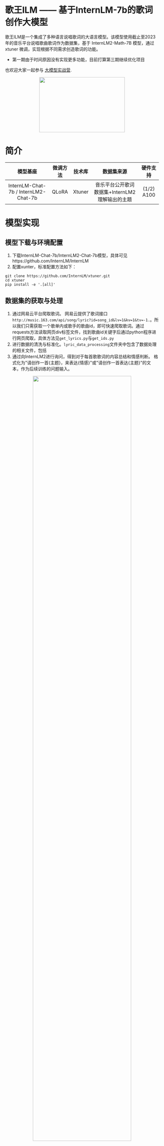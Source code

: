 # 歌王ILM —— 基于InternLM-7b的歌词创作大模型
歌王ILM是一个集成了多种语言说唱歌词的大语言模型。该模型使用截止至2023年的音乐平台说唱歌曲歌词作为数据集，基于 InternLM2-Math-7B 模型，通过 xtuner 微调，实现根据不同需求创造歌词的功能。 

- 第一期由于时间原因没有实现更多功能，目前打算第三期继续优化项目

也欢迎大家一起参与 [大模型实战营](https://github.com/InternLM/Tutorial).

<div align=center>
<img src=https://github.com/scutxyr/ILMSinger/blob/main/pic/title1.jpg width=280 height=180 />
</div>

# 简介
| 模型基座 | 微调方法 | 技术库 | 数据集来源 | 硬件支持
|:--------:| :-------------:|:-------------:|:-------------:|:-------------:|
| InternLM-Chat-7b / InternLM2-Chat-7b | QLoRA | Xtuner | 音乐平台公开歌词数据集+InternLM2 理解输出的主题 | (1/2) A100 |

# 模型实现
## 模型下载与环境配置
1. 下载InternLM-Chat-7b/InternLM2-Chat-7b模型，具体可见https://github.com/InternLM/InternLM
2. 配置xunter，标准配置方法如下：
```
git clone https://github.com/InternLM/xtuner.git
cd xtuner
pip install -e '.[all]'
```
## 数据集的获取与处理
1. 通过网易云平台爬取歌词。
网易云提供了歌词接口`http://music.163.com/api/song/lyric?id=song_id&lv=1&kv=1&tv=-1.`。所以我们只需获取一个歌单内或歌手的歌曲id，即可快速爬取歌词。通过requests方法读取网页div标签文件，找到歌曲id关键字后通过python程序进行网页爬取，具体方法见`get_lyrics.py`与`get_ids.py`
2. 进行数据的清洗与标准化。`lyric_data_processing`文件夹中包含了数据处理的相关文件，包括
3. 通过向InternLM2进行询问，得到对于每首歌歌词的内容总结和情感判断。
   格式化为"请创作一首{主题}，来表达{情感}"或"请创作一首表达{主题}"的文本，作为后续训练的问题输入。
<div align=center>
<img src=https://github.com/scutxyr/ILMSinger/blob/main/pic/process.png width=80% />
</div>

这样设计思路的目的与好处是：由于歌词语料是非对话语料，如何获得input内容是处理训练数据的一大难点。而让基座模型自行阅读歌词并给出输出，避免了人工标记（设计提问）的繁琐与可能导致的误差，确保input中的歌词主题与InternLM的内在逻辑所理解的主题相符，将更多的注意力集中在学习歌词本身上。  
　　从结果来看，这样的数据集输入在大多数提问之下可以实现可接受的微调效果。  
　　格式化训练集形如：  
<div align=center>
<img src=https://github.com/scutxyr/ILMSinger/blob/main/pic/data1.png width=90% />
</div>

## 微调设置
具体启动文件设置以及参数见`internlm_7b_qlora_lyricqa1_e3.py`
执行微调命令：
```
xtuner train ./internlm_chat_7b_qlora_lyricqa1_e3_copy.py  --deepspeed deepspeed_zero2
# 多卡
NPROC_PER_NODE=${GPU_NUM} xtuner train ./internlm_chat_7b_qlora_lyricqa1_e3.py
```
训练完成之后，转换参数为 HuggingFace 格式:
```
mkdir hf
export MKL_SERVICE_FORCE_INTEL=1
export MKL_THREADING_LAYER=GNU
xtuner convert pth_to_hf ./internlm_chat_7b_qlora_oasst1_e3_copy.py ./work_dirs/internlm_chat_7b_qlora_oasst1_e3_copy/epoch_1.pth ./hf
```
## 部署
合并模型：
`xtuner convert merge ./internlm-chat-7b ./hf ./merged --max-shard-size 2GB`
运行测试：
`xtuner chat ./merged --prompt-template internlm_chat`
几个重要参数：
```
--prompt-template # 若为InternLM2，需要更改对应参数，也可自定义
--temperature  # 对于生成歌词任务而言，温度值应适当调高，否则歌词过于保守重复
```

